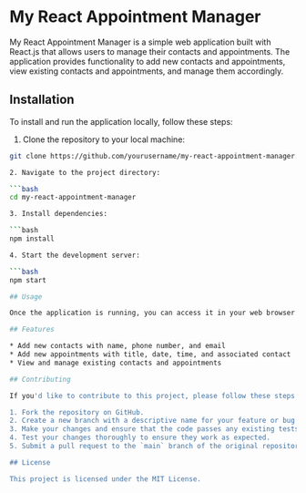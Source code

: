 # My React Appointment Manager

My React Appointment Manager is a simple web application built with React.js that allows users to manage their contacts and appointments. The application provides functionality to add new contacts and appointments, view existing contacts and appointments, and manage them accordingly.

## Installation

To install and run the application locally, follow these steps:

1. Clone the repository to your local machine:

```bash
git clone https://github.com/yourusername/my-react-appointment-manager.git

2. Navigate to the project directory:

```bash
cd my-react-appointment-manager

3. Install dependencies:

```bash
npm install

4. Start the development server:

```bash
npm start

## Usage

Once the application is running, you can access it in your web browser at `http://localhost:3000`. From there, you can add new contacts and appointments, view existing contacts and appointments, and manage them as needed.

## Features

* Add new contacts with name, phone number, and email
* Add new appointments with title, date, time, and associated contact
* View and manage existing contacts and appointments

## Contributing

If you'd like to contribute to this project, please follow these steps:

1. Fork the repository on GitHub.
2. Create a new branch with a descriptive name for your feature or bug fix.
3. Make your changes and ensure that the code passes any existing tests.
4. Test your changes thoroughly to ensure they work as expected.
5. Submit a pull request to the `main` branch of the original repository.

## License

This project is licensed under the MIT License.
